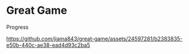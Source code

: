 # Great Game

Progress

https://github.com/jiama843/great-game/assets/24597281/b2383835-e50b-440c-ae38-ead4d93c2ba5

